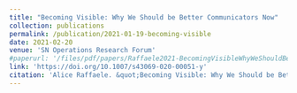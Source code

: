 ```yaml
---
title: "Becoming Visible: Why We Should be Better Communicators Now"
collection: publications
permalink: /publication/2021-01-19-becoming-visible
date: 2021-02-20
venue: 'SN Operations Research Forum'
#paperurl: '/files/pdf/papers/Raffaele2021-BecomingVisibleWhyWeShouldBeBetterCommunicators'
link: 'https://doi.org/10.1007/s43069-020-00051-y'
citation: 'Alice Raffaele. &quot;Becoming Visible: Why We Should be Better Communicators Now&quot;. <i>SN Operations Research Forum</i>, volume 2, page 7, 2021.'
---
```

